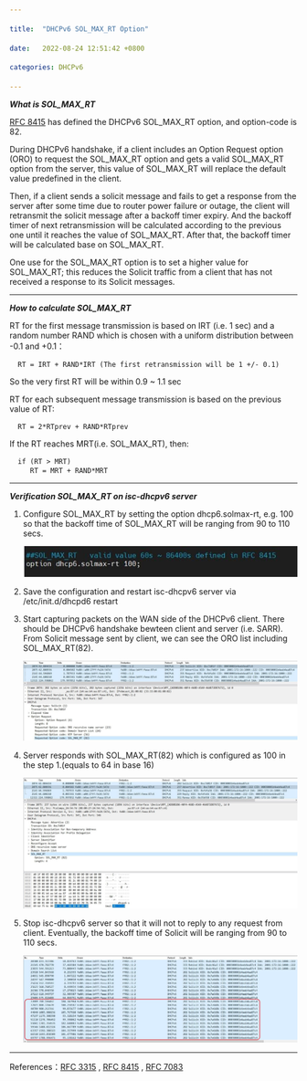 ```yaml
---

title:  "DHCPv6 SOL_MAX_RT Option"

date:   2022-08-24 12:51:42 +0800

categories: DHCPv6

---
```

 ***What is SOL_MAX_RT*** 

[RFC 8415](https://www.rfc-editor.org/rfc/rfc8415.html) has defined the DHCPv6 SOL_MAX_RT option, and option-code is 82.

During DHCPv6 handshake, if a client includes an Option Request option (ORO) to request the SOL_MAX_RT option and gets a valid SOL_MAX_RT option from the server, this value of SOL_MAX_RT will replace the default value predefined in the client.

Then, if a client sends a solicit message and fails to get a response from the server after some time due to router power failure or outage, the client will retransmit the solicit message after a backoff timer expiry. And the backoff timer of next retransmission will be calculated according to the previous one until it reaches the value of SOL_MAX_RT. After that, the backoff timer will be calculated base on SOL_MAX_RT.

One use for the SOL_MAX_RT option is to set a higher value for SOL_MAX_RT; this reduces the Solicit traffic from a client that has not received a response to its Solicit messages.

---
 ***How to calculate SOL_MAX_RT*** 

   RT for the first message transmission is based on IRT (i.e. 1 sec) and a random number RAND which is chosen with a uniform distribution between -0.1 and +0.1：

      RT = IRT + RAND*IRT (The first retransmission will be 1 +/- 0.1)

   So the very first RT will be within 0.9 ~ 1.1 sec

   RT for each subsequent message transmission is based on the previous
   value of RT:

      RT = 2*RTprev + RAND*RTprev

   If the RT reaches MRT(i.e. SOL_MAX_RT), then:

      if (RT > MRT)
         RT = MRT + RAND*MRT

---

***Verification SOL_MAX_RT on isc-dhcpv6 server***

1. Configure SOL_MAX_RT by setting the option dhcp6.solmax-rt, e.g. 100 so that the backoff time of SOL_MAX_RT will be ranging from 90 to 110 secs.

      ![dhcp6.solmax-rt](/assets/images/dhcp6.solmax-rt.jpg)

2. Save the configuration and restart isc-dhcpv6 server via /etc/init.d/dhcpd6 restart

3. Start capturing packets on the WAN side of the DHCPv6 client. There should be DHCPv6 handshake bewteen client and server (i.e. SARR). From Solicit message sent by client, we can see the ORO list including SOL_MAX_RT(82).

      ![dhcp6.solmax-rt](/assets/images/dhcp6.solmax-rt-solicit.jpg)

4. Server responds with SOL_MAX_RT(82) which is configured as 100 in the step 1.(equals to 64 in base 16)

      ![dhcp6.solmax-rt](/assets/images/dhcp6.solmax-rt-advertise.jpg)

5. Stop isc-dhcpv6 server so that it will not to reply to any request from client. Eventually, the backoff time of Solicit will be ranging from 90 to 110 secs.

      ![dhcp6.solmax-rt](/assets/images/dhcp6.solmax-rt-backoff.jpg)

  
---

References：[RFC 3315](https://www.rfc-editor.org/rfc/rfc3315.html) , [RFC 8415](https://www.rfc-editor.org/rfc/rfc8415.html) , [RFC 7083](https://www.rfc-editor.org/rfc/rfc7083.html)

